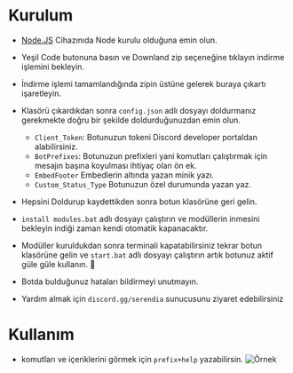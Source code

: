 # Kurulum
* [Node.JS](https://nodejs.org/en/) Cihazınıda Node kurulu olduğuna emin olun.
* Yeşil Code butonuna basın ve Downland zip seçeneğine tıklayın indirme işlemini bekleyin.
* İndirme işlemi tamamlandığında zipin üstüne gelerek buraya çıkartı işaretleyin.
* Klasörü çıkardıkdan sonra `config.json` adlı dosyayı doldurmanız gerekmekte doğru bir şekilde doldurduğunuzdan emin olun.
  * `Client_Token`: Botunuzun tokeni Discord developer portaldan alabilirsiniz.
  * `BotPrefixes`: Botunuzun prefixleri yani komutları çalıştırmak için mesajın başına koyulması ihtiyaç olan ön ek.
  * `EmbedFooter` Embedlerin altında yazan minik yazı. 
  * `Custom_Status_Type`  Botunuzun özel durumunda yazan yaz.

* Hepsini Doldurup kaydettikden sonra botun klasörüne geri gelin.
* `install modules.bat` adlı dosyayı çalıştırın ve modüllerin inmesini bekleyin indiği zaman kendi otomatik kapanacaktır.
* Modüller kuruldukdan sonra terminali kapatabilirsiniz tekrar botun klasörüne gelin ve  `start.bat` adlı dosyayı çalıştırın artık botunuz aktif güle güle kullanın. 🎉
* Botda bulduğunuz hataları bildirmeyi unutmayın.
* Yardım almak için `discord.gg/serendia` sunucusunu ziyaret edebilirsiniz


# Kullanım
* komutları ve içeriklerini görmek için `prefix+help` yazabilirsin.
![Örnek](https://i.hizliresim.com/1uqmmti.png)

